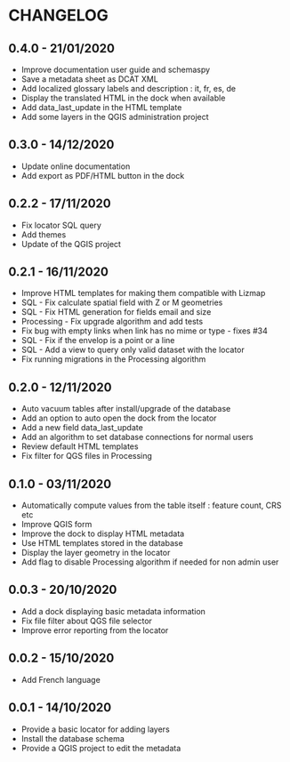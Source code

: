 # CHANGELOG

## 0.4.0 - 21/01/2020

* Improve documentation user guide and schemaspy
* Save a metadata sheet as DCAT XML  
* Add localized glossary labels and description : it, fr, es, de
* Display the translated HTML in the dock when available
* Add data_last_update in the HTML template
* Add some layers in the QGIS administration project

## 0.3.0 - 14/12/2020

* Update online documentation
* Add export as PDF/HTML button in the dock

## 0.2.2 - 17/11/2020

* Fix locator SQL query
* Add themes
* Update of the QGIS project

## 0.2.1 - 16/11/2020

* Improve HTML templates for making them compatible with Lizmap
* SQL - Fix calculate spatial field with Z or M geometries
* SQL - Fix HTML generation for fields email and size
* Processing - Fix upgrade algorithm and add tests
* Fix bug with empty links when link has no mime or type - fixes #34
* SQL - Fix if the envelop is a point or a line
* SQL - Add a view to query only valid dataset with the locator
* Fix running migrations in the Processing algorithm

## 0.2.0 - 12/11/2020

* Auto vacuum tables after install/upgrade of the database
* Add an option to auto open the dock from the locator
* Add a new field data_last_update
* Add an algorithm to set database connections for normal users
* Review default HTML templates
* Fix filter for QGS files in Processing

## 0.1.0 - 03/11/2020

* Automatically compute values from the table itself : feature count, CRS etc
* Improve QGIS form
* Improve the dock to display HTML metadata
* Use HTML templates stored in the database
* Display the layer geometry in the locator
* Add flag to disable Processing algorithm if needed for non admin user

## 0.0.3 - 20/10/2020

* Add a dock displaying basic metadata information
* Fix file filter about QGS file selector
* Improve error reporting from the locator

## 0.0.2 - 15/10/2020

* Add French language

## 0.0.1 - 14/10/2020

* Provide a basic locator for adding layers
* Install the database schema
* Provide a QGIS project to edit the metadata
